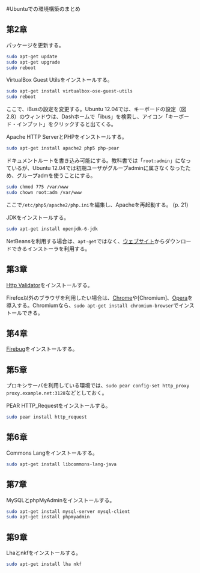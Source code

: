 #Ubuntuでの環境構築のまとめ

## 第2章

パッケージを更新する。

```bash
sudo apt-get update
sudo apt-get upgrade
sudo reboot
```

VirtualBox Guest Utilsをインストールする。

```bash
sudo apt-get install virtualbox-ose-guest-utils
sudo reboot
```

ここで、iBusの設定を変更する。Ubuntu 12.04では、キーボードの設定（図2.8）のウィンドウは、Dashホームで「ibus」を検索し、アイコン「キーボード・インプット」をクリックすると出てくる。

Apache HTTP ServerとPHPをインストールする。

```bash
sudo apt-get install apache2 php5 php-pear
```

ドキュメントルートを書き込み可能にする。教科書では「`root:admin`」になっているが、Ubuntu 12.04では初期ユーザがグループadminに属さなくなったため、グループadmを使うことにする。

```bash
sudo chmod 775 /var/www
sudo chown root:adm /var/www
```

ここで`/etc/php5/apache2/php.ini`を編集し、Apacheを再起動する。 (p. 21)

JDKをインストールする。

```bash
sudo apt-get install openjdk-6-jdk
```

NetBeansを利用する場合は、`apt-get`ではなく、[ウェブサイト](http://ja.netbeans.org/)からダウンロードできるインストーラを利用する。

## 第3章

[Http Validator](http://users.skynet.be/mgueury/mozilla/)をインストールする。

Firefox以外のブラウザを利用したい場合は、[Chrome](http://www.google.co.jp/intl/ja/chrome/browser/)や[Chromium]、[Opera](http://jp.opera.com/)を導入する。Chromiumなら、`sudo apt-get install chromium-browser`でインストールできる。

## 第4章

[Firebug](https://addons.mozilla.org/ja/firefox/addon/firebug/)をインストールする。

## 第5章

プロキシサーバを利用している環境では、`sudo pear config-set http_proxy proxy.example.net:3128`などとしておく。

PEAR HTTP_Requestをインストールする。

```bash
sudo pear install http_request
```

## 第6章

Commons Langをインストールする。

```bash
sudo apt-get install libcommons-lang-java
```

## 第7章

MySQLとphpMyAdminをインストールする。

```bash
sudo apt-get install mysql-server mysql-client
sudo apt-get install phpmyadmin
```

## 第9章

Lhaとnkfをインストールする。

```bash
sudo apt-get install lha nkf
```

